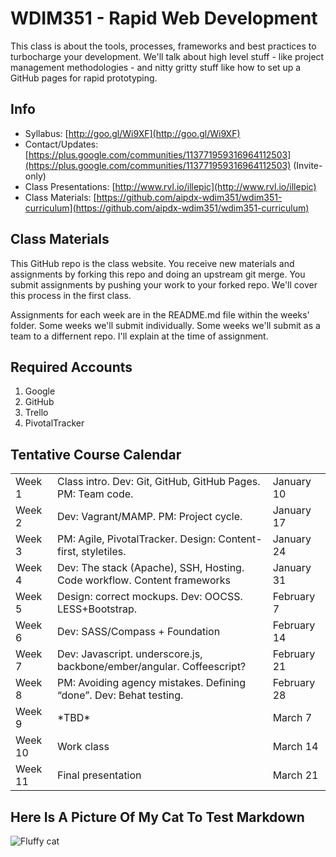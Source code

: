 # WDIM351 - Rapid Web Development


This class is about the tools, processes, frameworks and best practices to turbocharge your development. We'll talk about high level stuff - like project management methodologies - and nitty gritty stuff like how to set up a GitHub pages for rapid prototyping.

## Info

* Syllabus: [http://goo.gl/Wi9XF](http://goo.gl/Wi9XF)
* Contact/Updates: [https://plus.google.com/communities/113771959316964112503](https://plus.google.com/communities/113771959316964112503) (Invite-only)
* Class Presentations: [http://www.rvl.io/illepic](http://www.rvl.io/illepic)
* Class Materials: [https://github.com/aipdx-wdim351/wdim351-curriculum](https://github.com/aipdx-wdim351/wdim351-curriculum)

## Class Materials

This GitHub repo is the class website. You receive new materials and assignments by forking this repo and doing an upstream git merge. You submit assignments by pushing your work to your forked repo. We'll cover this process in the first class.

Assignments for each week are in the README.md file within the weeks' folder. Some weeks we'll submit individually. Some weeks we'll submit as a team to a differnent repo. I'll explain at the time of assignment.

## Required Accounts

1. Google
1. GitHub
1. Trello
1. PivotalTracker

## Tentative Course Calendar

<table>
  <tr><td>Week 1</td><td>Class intro. Dev: Git, GitHub, GitHub Pages. PM: Team code.</td><td>January 10</td></tr>
  <tr><td>Week 2</td><td>Dev: Vagrant/MAMP. PM: Project cycle.</td> <td>January 17</td></tr>
  <tr><td>Week 3</td><td>PM: Agile, PivotalTracker. Design: Content-first, styletiles.</td><td>January 24</td></td>
  <tr><td>Week 4</td><td>Dev: The stack (Apache), SSH, Hosting. Code workflow. Content frameworks</td><td>January 31</td></tr>
  <tr><td>Week 5</td><td>Design: correct mockups. Dev: OOCSS. LESS+Bootstrap.</td><td>February 7</td></tr>
  <tr><td>Week 6</td><td>Dev: SASS/Compass + Foundation</td><td>February 14</td></tr>
  <tr><td>Week 7</td><td>Dev: Javascript. underscore.js, backbone/ember/angular. Coffeescript?</td><td>February 21</td></tr>
  <tr><td>Week 8</td><td>PM: Avoiding agency mistakes. Defining “done”. Dev: Behat testing.</td><td>February 28</td></tr>
  <tr><td>Week 9</td><td>*TBD*</td><td>March 7</td></tr>
  <tr><td>Week 10</td><td>Work class</td><td>March 14</td></tr>
  <tr><td>Week 11</td><td>Final presentation</td><td>March 21</td></tr>
</table>

## Here Is A Picture Of My Cat To Test Markdown

![Fluffy cat](https://dl.dropbox.com/u/115284/fluffycat/flurffy.jpg "fluffy cat")